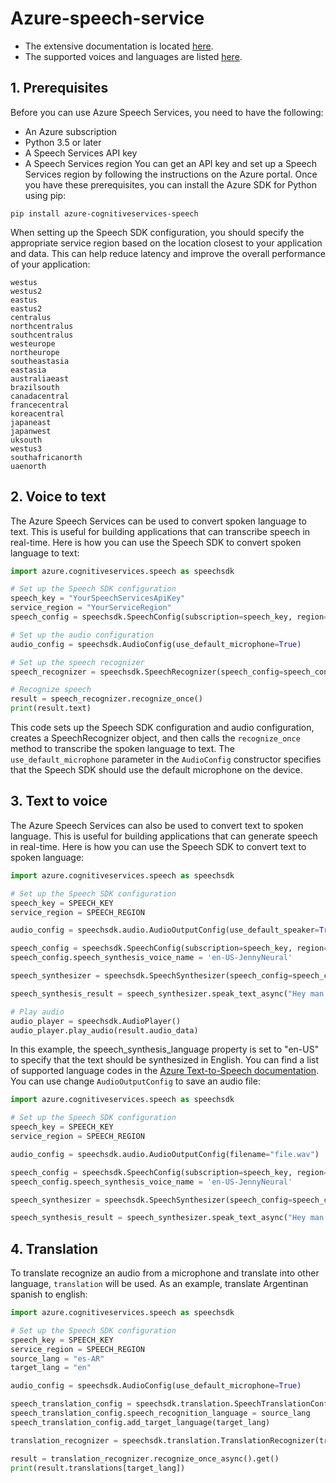 # Azure-speech-service

* The extensive documentation is located [here](https://learn.microsoft.com/en-us/python/api/azure-cognitiveservices-speech/?view=azure-python).
* The supported voices and languages are listed [here](https://learn.microsoft.com/en-us/azure/cognitive-services/speech-service/language-support?tabs=tts).

## 1. Prerequisites
Before you can use Azure Speech Services, you need to have the following:

* An Azure subscription
* Python 3.5 or later
* A Speech Services API key
* A Speech Services region
You can get an API key and set up a Speech Services region by following the instructions on the Azure portal. Once you have these prerequisites, you can install the Azure SDK for Python using pip:
```
pip install azure-cognitiveservices-speech
```
When setting up the Speech SDK configuration, you should specify the appropriate service region based on the location closest to your application and data. This can help reduce latency and improve the overall performance of your application:
```
westus
westus2
eastus
eastus2
centralus
northcentralus
southcentralus
westeurope
northeurope
southeastasia
eastasia
australiaeast
brazilsouth
canadacentral
francecentral
koreacentral
japaneast
japanwest
uksouth
westus3
southafricanorth
uaenorth
```
## 2. Voice to text
The Azure Speech Services can be used to convert spoken language to text. This is useful for building applications that can transcribe speech in real-time. Here is how you can use the Speech SDK to convert spoken language to text:
```python
import azure.cognitiveservices.speech as speechsdk

# Set up the Speech SDK configuration
speech_key = "YourSpeechServicesApiKey"
service_region = "YourServiceRegion"
speech_config = speechsdk.SpeechConfig(subscription=speech_key, region=service_region)

# Set up the audio configuration
audio_config = speechsdk.AudioConfig(use_default_microphone=True)

# Set up the speech recognizer
speech_recognizer = speechsdk.SpeechRecognizer(speech_config=speech_config, audio_config=audio_config)

# Recognize speech
result = speech_recognizer.recognize_once()
print(result.text)
```
This code sets up the Speech SDK configuration and audio configuration, creates a SpeechRecognizer object, and then calls the `recognize_once` method to transcribe the spoken language to text. The `use_default_microphone` parameter in the `AudioConfig` constructor specifies that the Speech SDK should use the default microphone on the device.

## 3. Text to voice
The Azure Speech Services can also be used to convert text to spoken language. This is useful for building applications that can generate speech in real-time. Here is how you can use the Speech SDK to convert text to spoken language:
```python
import azure.cognitiveservices.speech as speechsdk

# Set up the Speech SDK configuration
speech_key = SPEECH_KEY
service_region = SPEECH_REGION

audio_config = speechsdk.audio.AudioOutputConfig(use_default_speaker=True)

speech_config = speechsdk.SpeechConfig(subscription=speech_key, region=service_region)
speech_config.speech_synthesis_voice_name = 'en-US-JennyNeural'

speech_synthesizer = speechsdk.SpeechSynthesizer(speech_config=speech_config, audio_config=audio_config)

speech_synthesis_result = speech_synthesizer.speak_text_async("Hey man!").get()

# Play audio
audio_player = speechsdk.AudioPlayer()
audio_player.play_audio(result.audio_data)
```
In this example, the speech_synthesis_language property is set to "en-US" to specify that the text should be synthesized in English. You can find a list of supported language codes in the [Azure Text-to-Speech documentation](https://docs.microsoft.com/en-us/azure/cognitive-services/speech-service/language-support). 
You can use change `AudioOutputConfig` to save an audio file:
```python
import azure.cognitiveservices.speech as speechsdk

# Set up the Speech SDK configuration
speech_key = SPEECH_KEY
service_region = SPEECH_REGION

audio_config = speechsdk.audio.AudioOutputConfig(filename="file.wav")

speech_config = speechsdk.SpeechConfig(subscription=speech_key, region=service_region)
speech_config.speech_synthesis_voice_name = 'en-US-JennyNeural'

speech_synthesizer = speechsdk.SpeechSynthesizer(speech_config=speech_config, audio_config=audio_config)

speech_synthesis_result = speech_synthesizer.speak_text_async("Hey man!").get()
```
## 4. Translation
To translate recognize an audio from a microphone and translate into other language, `translation` will be used. As an example, translate Argentinan spanish to english:
```python
import azure.cognitiveservices.speech as speechsdk

# Set up the Speech SDK configuration
speech_key = SPEECH_KEY
service_region = SPEECH_REGION
source_lang = "es-AR"
target_lang = "en"

audio_config = speechsdk.AudioConfig(use_default_microphone=True)

speech_translation_config = speechsdk.translation.SpeechTranslationConfig(subscription=SPEECH_KEY, region=SPEECH_REGION)
speech_translation_config.speech_recognition_language = source_lang
speech_translation_config.add_target_language(target_lang)

translation_recognizer = speechsdk.translation.TranslationRecognizer(translation_config=speech_translation_config, audio_config=audio_config)

result = translation_recognizer.recognize_once_async().get()
print(result.translations[target_lang])
```
